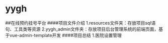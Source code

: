 # yygh
##在线预约挂号平台
####项目文件介绍
1.resources文件夹：存放项目sql语句、工具类等资源
2.yygh_admin文件夹：存放项目后台管理系统的前端页面，基于vue-admin-template开发
####项目总结
1.医院设置管理
